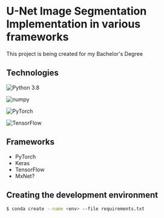 # U-Net Image Segmentation Implementation in various frameworks 

This project is being created for my Bachelor's Degree

## Technologies

![Python 3.8](https://img.shields.io/badge/Python-3.8+-blue?style=for-the-badge&logo=python&logoColor=blue)

![numpy](https://img.shields.io/badge/Numpy-1.22.4-777BB4?style=for-the-badge&logo=numpy&logoColor=white)


![PyTorch](https://img.shields.io/badge/PyTorch-1.12.0-EE4C2C?style=for-the-badge&logo=PyTorch&logoColor=white)


![TensorFlow](https://img.shields.io/badge/TensorFlow-2.9.2-FF6F00?style=for-the-badge&logo=tensorflow&logoColor=white)

## Frameworks

- PyTorch
- Keras
- TensorFlow
- MxNet?


## Creating the development environment

```sh
$ conda create --name <env> --file requirements.txt
```
